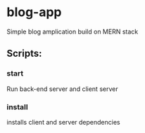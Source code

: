 # blog-app
Simple blog amplication build on MERN stack

## Scripts:
### start
Run back-end server and client server
### install
installs client and server dependencies